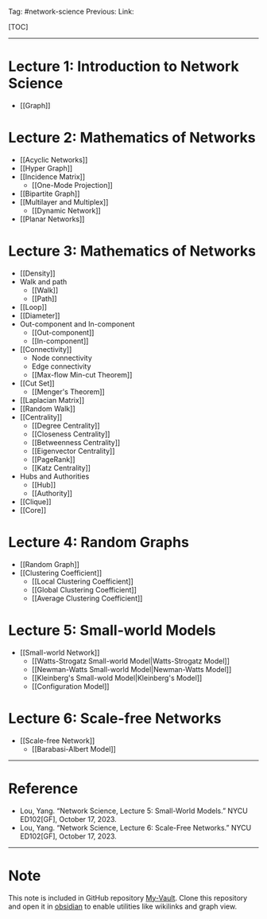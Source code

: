 Tag: #network-science 
Previous: 
Link: 

[TOC]

---

# Lecture 1: Introduction to Network Science

- [[Graph]]

# Lecture 2: Mathematics of Networks

- [[Acyclic Networks]]
- [[Hyper Graph]]
- [[Incidence Matrix]]
	- [[One-Mode Projection]]
- [[Bipartite Graph]]
- [[Multilayer and Multiplex]]
	- [[Dynamic Network]]
- [[Planar Networks]]

# Lecture 3: Mathematics of Networks

- [[Density]]
- Walk and path
	- [[Walk]]
	- [[Path]]
- [[Loop]]
- [[Diameter]]
- Out-component and In-component
	- [[Out-component]]
	- [[In-component]]
- [[Connectivity]]
	- Node connectivity
	- Edge connectivity
	- [[Max-flow Min-cut Theorem]]
- [[Cut Set]]
	- [[Menger's Theorem]]
- [[Laplacian Matrix]]
- [[Random Walk]]
- [[Centrality]]
	- [[Degree Centrality]]
	- [[Closeness Centrality]]
	- [[Betweenness Centrality]]
	- [[Eigenvector Centrality]]
	- [[PageRank]]
	- [[Katz Centrality]]
- Hubs and Authorities
	- [[Hub]]
	- [[Authority]]
- [[Clique]]
- [[Core]]

# Lecture 4: Random Graphs

- [[Random Graph]]
- [[Clustering Coefficient]]
	- [[Local Clustering Coefficient]]
	- [[Global Clustering Coefficient]]
	- [[Average Clustering Coefficient]]

# Lecture 5: Small-world Models

- [[Small-world Network]]
	- [[Watts-Strogatz Small-world Model|Watts-Strogatz Model]]
	- [[Newman-Watts Small-world Model|Newman-Watts Model]]
	- [[Kleinberg's Small-wold Model|Kleinberg's Model]]
	- [[Configuration Model]]

# Lecture 6: Scale-free Networks

- [[Scale-free Network]]
	- [[Barabasi-Albert Model]]

---

# Reference

- Lou, Yang. “Network Science, Lecture 5: Small-World Models.” NYCU ED102[GF], October 17, 2023.
- Lou, Yang. “Network Science, Lecture 6: Scale-Free Networks.” NYCU ED102[GF], October 17, 2023.

---

# Note

This note is included in GitHub repository [My-Vault](https://github.com/LittleD3092/My-Vault.git). Clone this repository and open it in [obsidian](https://obsidian.md/) to enable utilities like wikilinks and graph view.